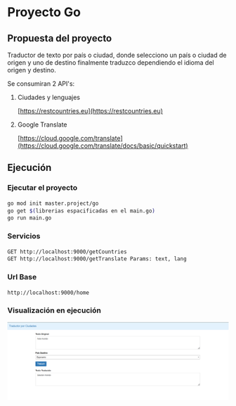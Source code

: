 # Proyecto Go

## Propuesta del proyecto

Traductor de texto por país o ciudad, donde selecciono un país o ciudad de origen y uno de destino finalmente traduzco dependiendo el idioma del origen y destino.

Se consumiran 2 API's:

1. Ciudades y lenguajes
   
    [https://restcountries.eu](https://restcountries.eu)

2. Google Translate
   
    [https://cloud.google.com/translate](https://cloud.google.com/translate/docs/basic/quickstart)


## Ejecución

### Ejecutar el proyecto

```bash
go mod init master.project/go
go get $(librerias espacificadas en el main.go)
go run main.go
```

### Servicios

```bash
GET http://localhost:9000/getCountries
GET http://localhost:9000/getTranslate Params: text, lang
```

### Url Base

```bash
http://localhost:9000/home
```

### Visualización en ejecución

![home-screen](/static/home.png)